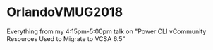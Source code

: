 # OrlandoVMUG2018
Everything from my 4:15pm-5:00pm talk on "Power CLI vCommunity Resources Used to Migrate to VCSA 6.5"
